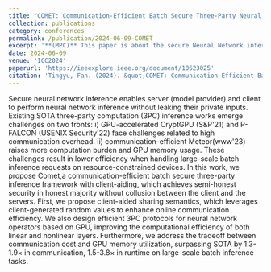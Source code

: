 ```yaml
---
title: "COMET: Communication-Efficient Batch Secure Three-Party Neural Network Inference with Client-Aiding"
collection: publications
category: conferences
permalink: /publication/2024-06-09-COMET
excerpt: '**(MPC)** This paper is about the secure Neural Network inference.'
date: 2024-06-09
venue: 'ICC2024'
paperurl: 'https://ieeexplore.ieee.org/document/10623025'
citation: 'Tingyu, Fan. (2024). &quot;COMET: Communication-Efficient Batch Secure Three-Party Neural Network Inference with Client-Aiding.&quot; <i>ICC2024</i>.'
---
```


Secure neural network inference enables server (model provider) and client to perform neural network inference without leaking their private inputs. Existing SOTA three-party computation (3PC) inference works emerge challenges on two fronts: i) GPU-accelerated CryptGPU (S&P'21) and P-FALCON (USENIX Security'22) face challenges related to high communication overhead. ii) communication-efficient Meteor(www'23) raises more computation burden and GPU memory usage. These challenges result in lower efficiency when handling large-scale batch inference requests on resource-constrained devices. In this work, we propose Comet,a communication-efficient batch secure three-party inference framework with client-aiding, which achieves semi-honest security in honest majority without collusion between the client and the servers. First, we propose client-aided sharing semantics, which leverages client-generated random values to enhance online communication efficiency. We also design efficient 3PC protocols for neural network operators based on GPU, improving the computational efficiency of both linear and nonlinear layers. Furthermore, we address the tradeoff between communication cost and GPU memory utilization, surpassing SOTA by 1.3-1.9× in communication, 1.5-3.8× in runtime on large-scale batch inference tasks.
